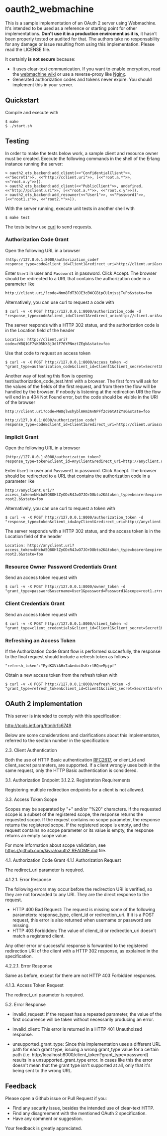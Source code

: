 # oauth2_webmachine

This is a sample implementation of an OAuth 2 server using Webmachine. It's intended to be used as a reference or starting point for other implementations. **Don't use it in a production enviroment as it is**, it hasn't been properly tested or audited for that. The authors take no responsability for any damage or issue resulting from using this implementation. Please read the LICENSE file.

It certainly **is not secure** because:

- It uses clear-text communication. If you want to enable encryption, read the [webmachine wiki](https://github.com/basho/webmachine/wiki) or use a reverse-proxy like [Nginx](http://wiki.nginx.org/Main).
- Generated authorization codes and tokens never expire. You should implement this in your server.

## Quickstart

Compile and execute with

    $ make
    $ ./start.sh

## Testing

In order to make the tests below work, a sample client and resource owner must be created. Execute the following commands in the shell of the Erlang instance running the server:

    > oauth2_ets_backend:add_client(<<"ConfidentialClient">>, <<"Secret1">>, <<"http://cclient.uri">>, [<<"root.a.*">>, <<"root.x.y">>]).
    > oauth2_ets_backend:add_client(<<"PublicClient">>, undefined, <<"http://pclient.uri">>, [<<"root.a.*">>, <<"root.x.y">>]).
    > oauth2_ets_backend:add_resowner(<<"User1">>, <<"Password1">>, [<<"root1.z">>, <<"root2.*">>]).

With the server running, execute unit tests in another shell with

    $ make test

The tests below use [curl](http://curl.haxx.se/) to send requests.

### Authorization Code Grant

Open the following URL in a browser

    (http://127.0.0.1:8000/authorization_code?response_type=code&client_id=Client1&redirect_uri=http://client.uri&scope=root1.z+root2.a&state=foo)

Enter ```User1``` in user and ```Password1``` in password. Click Accept. The browser should be redirected to a URL that contains the authorization code in a parameter like

    http://client.uri/?code=Nnm8FdT3OJE3cBWCGBipCU1mjssjTuPo&state=foo

Alternatively, you can use curl to request a code with

    $ curl -v -X POST http://127.0.0.1:8000/authorization_code -d "response_type=code&client_id=Client1&redirect_uri=http://client.uri&scope=root1.z+root2.a&state=foo&username=User1&password=Password1"

The server responds with a HTTP 302 status, and the authorization code is in the Location field of the header

    Location: http://client.uri?code=cWBQ1GF7sK05hX8j3dlF76YPNmztZEgb&state=foo

Use that code to request an access token

    $ curl -v -X POST http://127.0.0.1:8000/access_token -d "grant_type=authorization_code&client_id=Client1&client_secret=Secret1&redirect_uri=http://client.uri&code=cWBQ1GF7sK05hX8j3dlF76YPNmztZEgb"

Another way of testing this flow is opening test/authorization_code_test.html with a browser. The first form will ask for the values of the fields of the first request, and from there the flow will be handled by the browser. If nobody is listening at the redirection URI the flow will end in a 404 Not Found error, but the code should be visible in the URI of the browser

    http://client.uri?code=MWOqlwshyblAHm3AvNPFf2c96tAtZYsG&state=foo

    http://127.0.0.1:8000/authorization_code?response_type=code&client_id=Client1&redirect_uri=http://client.uri&scope=root1.z+root2.a&state=foo"

### Implicit Grant

Open the following URL in a browser

    (http://127.0.0.1:8000/authorization_token?response_type=token&client_id=AnyClient&redirect_uri=http://anyclient.uri&scope=root1.z+root2.a&state=foo)

Enter ```User1``` in user and ```Password1``` in password. Click Accept. The browser should be redirected to a URL that contains the authorization code in a parameter like

    http://anyclient.uri/?access_token=bHcbA5Q8OHlZyODcR4JwO7JOrD8bto2K&token_type=bearer&expires_in=3600&scope=root1.z root2.b&state=foo

Alternatively, you can use curl to request a token with

    $ curl -v -X POST http://127.0.0.1:8000/authorization_token -d "response_type=token&client_id=AnyClient&redirect_uri=http://anyclient.uri&scope=root1.z+root2.b&state=foo&username=User1&password=Password1"

The server responds with a HTTP 302 status, and the access token is in the Location field of the header

    Location: http://anyclient.uri?access_token=bHcbA5Q8OHlZyODcR4JwO7JOrD8bto2K&token_type=bearer&expires_in=3600&scope=root1.z root2.b&state=foo

### Resource Owner Password Credentials Grant

Send an access token request with

    $ curl -v -X POST http://127.0.0.1:8000/owner_token -d "grant_type=password&username=User1&password=Password1&scope=root1.z+root2.c.d"

### Client Credentials Grant

Send an access token request with

    $ curl -v -X POST http://127.0.0.1:8000/client_token -d "grant_type=client_credentials&client_id=Client1&client_secret=Secret1&scope=root.a.c"

### Refreshing an Access Token

If the Authorization Code Grant flow is performed succesfully, the response to the final request should include a refresh token as follows

    "refresh_token":"EydKXViAHx7aAedoiGsKrrlBQneMpjpf"

Obtain a new access token from the refresh token with 

    $ curl -v -X POST http://127.0.0.1:8000/refresh_token -d "grant_type=refresh_token&client_id=Client1&client_secret=Secret1&refresh_token=EydKXViAHx7aAedoiGsKrrlBQneMpjpf&scope=root1.z+root2.a"

## OAuth 2 implementation

This server is intended to comply with this specification:

http://tools.ietf.org/html/rfc6749

Below are some considerations and clarifications about this implementaton, referred to the section number in the specification:

2.3. Client Authentication

Both the use of HTTP Basic authentication [RFC2617](http://tools.ietf.org/html/rfc2617), or client_id and client_secret parameters, are supported. If a client wrongly uses both in the same request, only the HTTP Basic authentication is considered.

3.1. Authorization Endpoint
3.1.2.2. Registration Requirements

Registering multiple redirection endpoints for a client is not allowed.

3.3. Access Token Scope

Scopes may be separated by "+" and/or "%20" characters. If the requested scope is a subset of the registered scope, the response returns the requested scope. If the request contains no scope parameter, the response returns the registered scope. If the registered scope is empty, and the request contains no scope parameter or its value is empty, the response returns an empty scope value.

For more information about scope validation, see [https://github.com/kivra/oauth2 README.md](https://github.com/kivra/oauth2/blob/master/README.md) file.

4.1. Authorization Code Grant
4.1.1 Authorization Request

The redirect_uri parameter is required.

4.1.2.1. Error Response

The following errors may occur before the redirection URI is verified, so they are not forwarded to any URI. They are the direct response to the request.

- HTTP 400 Bad Request: The request is missing some of the following parameters: response_type, client_id or redirection_uri. If it is a POST request, this error is also returned when username or password are missing. 
- HTTP 403 Forbidden: The value of cliend_id or redirection_uri doesn't match a registered client.

Any other error or successful response is forwarded to the registered redirection URI of the client with a HTTP 302 response, as explained in the specification.

4.2.2.1. Error Response

Same as before, except for there are not HTTP 403 Forbidden responses.

4.1.3. Access Token Request

The redirect_uri parameter is required.

5.2. Error Response

- invalid_request: If the request has a repeated parameter, the value of the first occurrence will be taken without necessarily producing an error.

- invalid_client: This error is returned in a HTTP 401 Unauthoized response.

- unsupported_grant_type: Since this implementation uses a different URL path for each grant type, issuing a wrong grant_type value for a certain path (i.e. http:/localhost:8000/client_token?grant_type=password) results in a unsupported_grant_type error. In cases like this the error doesn't mean that the grant type isn't supported at all, only that it's being sent to the wrong URL.

## Feedback

Please open a Github issue or Pull Request if you:

- Find any security issue, besides the intended use of clear-text HTTP.
- Find any disagreement with the mentioned OAuth 2 specification.
- Have any comment or suggestion.

Your feedback is greatly appreciated.
